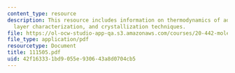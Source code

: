 ```yaml
---
content_type: resource
description: This resource includes information on thermodynamics of adsorption, adsorbed
  layer characterization, and crystallization techniques.
file: https://ol-ocw-studio-app-qa.s3.amazonaws.com/courses/20-442-molecular-structure-of-biological-materials-be-442-fall-2005/42f163331bd9055e930643a8d0704cb5_111505.pdf
file_type: application/pdf
resourcetype: Document
title: 111505.pdf
uid: 42f16333-1bd9-055e-9306-43a8d0704cb5
---
```

